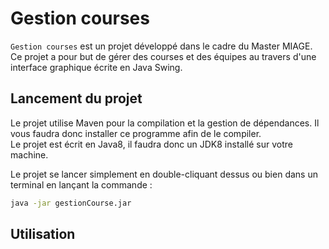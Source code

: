 # Gestion courses

`Gestion courses` est un projet développé dans le cadre du Master MIAGE.  
Ce projet a pour but de gérer des courses et des équipes au travers d'une interface graphique écrite en Java Swing.

## Lancement du projet

Le projet utilise Maven pour la compilation et la gestion de dépendances. Il vous faudra donc installer ce programme afin de
le compiler.  
Le projet est écrit en Java8, il faudra donc un JDK8 installé sur votre machine.

Le projet se lancer simplement en double-cliquant dessus ou bien dans un terminal en lançant la commande :
```bash
java -jar gestionCourse.jar
```

## Utilisation
